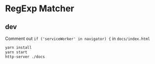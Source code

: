 # RegExp Matcher

## dev

Comment out `if ('serviceWorker' in navigator) {` in `docs/index.html` 

```bash
yarn install
yarn start
http-server ./docs
```

